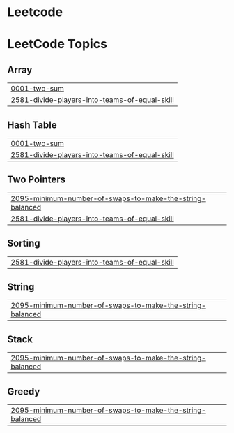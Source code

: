 # Leetcode
<!---LeetCode Topics Start-->
# LeetCode Topics
## Array
|  |
| ------- |
| [0001-two-sum](https://github.com/vasu-veer308/Leetcode/tree/master/0001-two-sum) |
| [2581-divide-players-into-teams-of-equal-skill](https://github.com/vasu-veer308/Leetcode/tree/master/2581-divide-players-into-teams-of-equal-skill) |
## Hash Table
|  |
| ------- |
| [0001-two-sum](https://github.com/vasu-veer308/Leetcode/tree/master/0001-two-sum) |
| [2581-divide-players-into-teams-of-equal-skill](https://github.com/vasu-veer308/Leetcode/tree/master/2581-divide-players-into-teams-of-equal-skill) |
## Two Pointers
|  |
| ------- |
| [2095-minimum-number-of-swaps-to-make-the-string-balanced](https://github.com/vasu-veer308/Leetcode/tree/master/2095-minimum-number-of-swaps-to-make-the-string-balanced) |
| [2581-divide-players-into-teams-of-equal-skill](https://github.com/vasu-veer308/Leetcode/tree/master/2581-divide-players-into-teams-of-equal-skill) |
## Sorting
|  |
| ------- |
| [2581-divide-players-into-teams-of-equal-skill](https://github.com/vasu-veer308/Leetcode/tree/master/2581-divide-players-into-teams-of-equal-skill) |
## String
|  |
| ------- |
| [2095-minimum-number-of-swaps-to-make-the-string-balanced](https://github.com/vasu-veer308/Leetcode/tree/master/2095-minimum-number-of-swaps-to-make-the-string-balanced) |
## Stack
|  |
| ------- |
| [2095-minimum-number-of-swaps-to-make-the-string-balanced](https://github.com/vasu-veer308/Leetcode/tree/master/2095-minimum-number-of-swaps-to-make-the-string-balanced) |
## Greedy
|  |
| ------- |
| [2095-minimum-number-of-swaps-to-make-the-string-balanced](https://github.com/vasu-veer308/Leetcode/tree/master/2095-minimum-number-of-swaps-to-make-the-string-balanced) |
<!---LeetCode Topics End-->